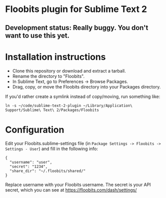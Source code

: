 # Floobits plugin for Sublime Text 2

## Development status: Really buggy. You don't want to use this yet.

# Installation instructions

* Clone this repository or download and extract a tarball.
* Rename the directory to "Floobits".
* In Sublime Text, go to Preferences -> Browse Packages.
* Drag, copy, or move the Floobits directory into your Packages directory.

If you'd rather create a symlink instead of copy/moving, run something like:

    ln -s ~/code/sublime-text-2-plugin ~/Library/Application\ Support/Sublime\ Text\ 2/Packages/Floobits

# Configuration

Edit your Floobits.sublime-settings file (in `Package Settings -> Floobits -> Settings - User`) and fill in the following info:

    {
      "username": "user",
      "secret": "1234",
      "share_dir": "~/.floobits/shared/"
    }

Replace username with your Floobits username. The secret is your API secret, which you can see at https://floobits.com/dash/settings/
